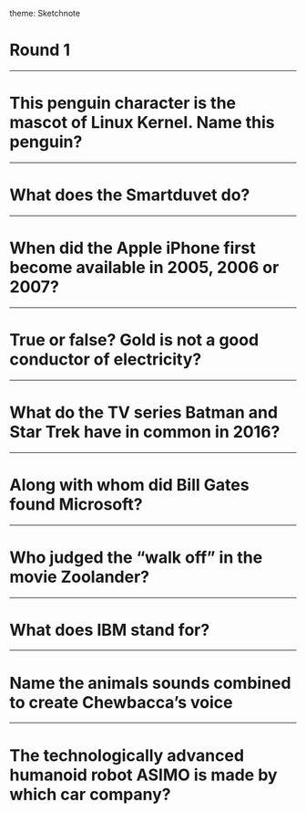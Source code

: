 theme: Sketchnote

# Round 1

---

# This penguin character is the mascot of Linux Kernel. Name this penguin?

---

# What does the Smartduvet do?

---

# When did the Apple iPhone first become available in 2005, 2006 or 2007?

---

# True or false? Gold is not a good conductor of electricity?

---

# What do the TV series Batman and Star Trek have in common in 2016?

---

# Along with whom did Bill Gates found Microsoft?

---

# Who judged the “walk off” in the movie Zoolander?

---

# What does IBM stand for?

---

# Name the animals sounds combined to create Chewbacca’s voice

---

# The technologically advanced humanoid robot ASIMO is made by which car company?



